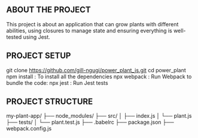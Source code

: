 ABOUT THE PROJECT
----------------------
This project is about an application that can grow plants with different abilities, using closures to manage state and ensuring everything is well-tested using Jest.

PROJECT SETUP
------------------
git clone https://github.com/gill-ngugi/power_plant_js.git
cd power_plant
npm install : To install all the dependencies
npx webpack : Run Webpack to bundle the code:
npx jest : Run Jest tests


PROJECT STRUCTURE
----------------------
my-plant-app/
├── node_modules/
├── src/
│   ├── index.js
│   └── plant.js
├── tests/
│   └── plant.test.js
├── .babelrc
├── package.json
├── webpack.config.js


